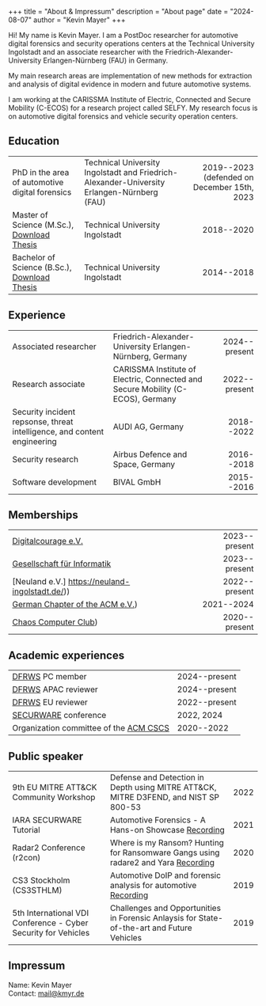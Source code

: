 +++
title = "About & Impressum"
description = "About page"
date = "2024-08-07"
author = "Kevin Mayer"
+++

Hi! My name is Kevin Mayer. I am a PostDoc researcher for automotive digital forensics and security operations centers at the Technical University Ingolstadt and an associate researcher with the Friedrich-Alexander-University Erlangen-Nürnberg (FAU) in Germany. 

My main research areas are implementation of new methods for extraction and analysis of digital evidence in modern and future automotive systems.

I am working at the CARISSMA Institute of Electric, Connected and Secure Mobility (C-ECOS) for a research project called SELFY. My research focus is on automotive digital forensics and vehicle security operation centers.

## Education

| | | |
| ------| -----------| --------: |
|  PhD in the area of automotive digital forensics | Technical University Ingolstadt and Friedrich-Alexander-University Erlangen-Nürnberg (FAU) | 2019--2023 (defended on December 15th, 2023 | 
|  Master of Science (M.Sc.), [Download Thesis](/thesis/automotive-forensic-PUBLIC.pdf) | Technical University Ingolstadt | 2018--2020 | 
|  Bachelor of Science (B.Sc.), [Download Thesis](/thesis/Bachelorarbeit-Buquerin.pdf) | Technical University Ingolstadt | 2014--2018| 

## Experience

| | | |
| ------| -----------| --------: |
| Associated researcher | Friedrich-Alexander-University Erlangen-Nürnberg, Germany | 2024--present |
| Research associate | CARISSMA Institute of Electric, Connected and Secure Mobility (C-ECOS), Germany | 2022--present |
| Security incident repsonse, threat intelligence, and content engineering | AUDI AG, Germany | 2018--2022 | 
| Security research | Airbus Defence and Space, Germany | 2016--2018 | 
| Software development | BIVAL GmbH | 2015--2016| 


## Memberships

| | |
| - | -: |
| [Digitalcourage e.V.](https://digitalcourage.de/) | 2023--present |
| [Gesellschaft für Informatik](https://gi.de/) | 2023--present | 
| [Neuland e.V.] https://neuland-ingolstadt.de/)) | 2022--present | 
| [German Chapter of the ACM e.V.](https://germany.acm.org)) | 2021--2024 | 
| [Chaos Computer Club](https://www.ccc.de/en/club)) | 2020--present | 


## Academic experiences

| | |
| - | - |
| [DFRWS](https://dfrws.org/) PC member | 2024--present | 
| [DFRWS](https://dfrws.org/) APAC reviewer | 2024--present |
| [DFRWS](https://dfrws.org/) EU reviewer | 2022--present | 
| [SECURWARE](https://iaria.org/conferences/SECURWARE.html) conference | 2022, 2024 |
| Organization committee of the [ACM CSCS](https://acm-cscs.org/) | 2020--2022| 


## Public speaker

| | | |
| - | - | -: |
| 9th EU MITRE ATT&CK Community Workshop | Defense and Detection in Depth using MITRE ATT&CK, MITRE D3FEND, and NIST SP 800-53 | 2022 |
| IARA SECURWARE Tutorial | Automotive Forensics - A Hans-on Showcase [Recording](https://www.youtube.com/watch?v=QoIs4ndAnQU) | 2021 |
| Radar2 Conference (r2con) | Where is my Ransom? Hunting for Ransomware Gangs using radare2 and Yara [Recording](https://www.youtube.com/watch?v=g39hut-csYE) | 2020 |
| CS3 Stockholm (CS3STHLM) | Automotive DoIP and forensic analysis for automotive [Recording](https://www.youtube.com/watch?v=I1Uk5nEoKvk) | 2019 |
| 5th International VDI Conference - Cyber Security for Vehicles | Challenges and Opportunities in Forensic Anlaysis for State-of-the-art and Future Vehicles | 2019 |

## Impressum

Name: Kevin Mayer\
Contact: [mail@kmyr.de](mailto:mail@kmyr.de)
